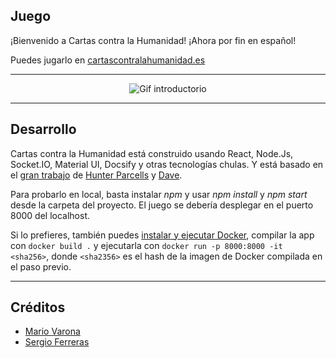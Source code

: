 ## Juego
¡Bienvenido a Cartas contra la Humanidad! ¡Ahora por fin en español!

Puedes jugarlo en [cartascontralahumanidad.es](http://cartascontralahumanidad.es)

***

<p align="center">
  <img alt="Gif introductorio" src="https://bmsalamanca.com/others/cartascontralahumanidad/hero.gif">
</p>

***

## Desarrollo

Cartas contra la Humanidad está construido usando React, Node.Js, Socket.IO, Material UI, Docsify y otras tecnologías chulas. Y está basado en el [gran trabajo](https://github.com/hparcells/cards-against-humanity) de [Hunter Parcells](https://github.com/hparcells) y [Dave](https://github.com/imdaveead).

Para probarlo en local, basta instalar _npm_ y usar _npm install_ y _npm start_ desde la carpeta del proyecto. El juego se debería desplegar en el puerto 8000 del localhost.

Si lo prefieres, también puedes [instalar y ejecutar Docker](http://docker.com/products/docker-desktop/), compilar la app con `docker build .` y ejecutarla con `docker run -p 8000:8000 -it <sha256>`, donde `<sha2356>` es el hash de la imagen de Docker compilada en el paso previo.

***

## Créditos
- [Mario Varona](https://github.com/mvarona)
- [Sergio Ferreras](https://github.com/SergioPucela)

